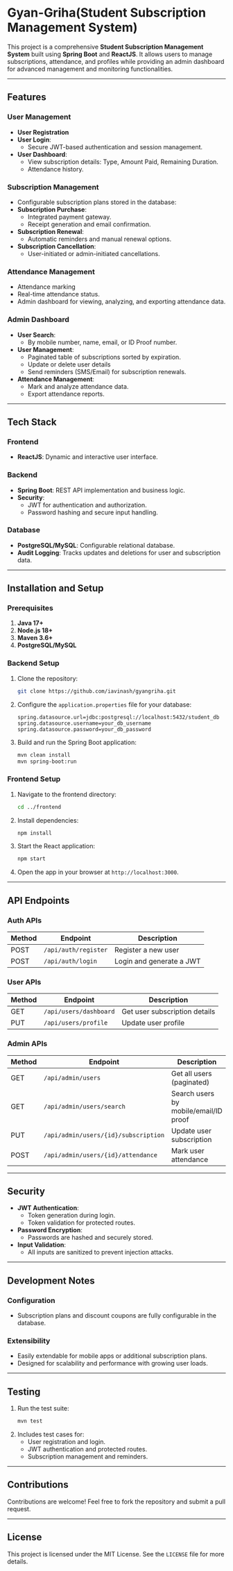 # **Gyan-Griha**(Student Subscription Management System)

This project is a comprehensive **Student Subscription Management System** built using **Spring Boot** and **ReactJS**. It allows users to manage subscriptions, attendance, and profiles while providing an admin dashboard for advanced management and monitoring functionalities.

---

## **Features**

### **User Management**
- **User Registration**
- **User Login**: 
  - Secure JWT-based authentication and session management.
- **User Dashboard**: 
  - View subscription details: Type, Amount Paid, Remaining Duration.
  - Attendance history.

### **Subscription Management**
- Configurable subscription plans stored in the database:
- **Subscription Purchase**:
  - Integrated payment gateway.
  - Receipt generation and email confirmation.
- **Subscription Renewal**:
  - Automatic reminders and manual renewal options.
- **Subscription Cancellation**:
  - User-initiated or admin-initiated cancellations.

### **Attendance Management**
- Attendance marking
- Real-time attendance status.
- Admin dashboard for viewing, analyzing, and exporting attendance data.

### **Admin Dashboard**
- **User Search**:
  - By mobile number, name, email, or ID Proof number.
- **User Management**:
  - Paginated table of subscriptions sorted by expiration.
  - Update or delete user details
  - Send reminders (SMS/Email) for subscription renewals.
- **Attendance Management**:
  - Mark and analyze attendance data.
  - Export attendance reports.

---

## **Tech Stack**

### **Frontend**
- **ReactJS**: Dynamic and interactive user interface.

### **Backend**
- **Spring Boot**: REST API implementation and business logic.
- **Security**: 
  - JWT for authentication and authorization.
  - Password hashing and secure input handling.

### **Database**
- **PostgreSQL/MySQL**: Configurable relational database.
- **Audit Logging**: Tracks updates and deletions for user and subscription data.

---

## **Installation and Setup**

### **Prerequisites**
1. **Java 17+**
2. **Node.js 18+**
3. **Maven 3.6+**
4. **PostgreSQL/MySQL**

### **Backend Setup**
1. Clone the repository:
   ```bash
   git clone https://github.com/iavinash/gyangriha.git
   ```
2. Configure the `application.properties` file for your database:
   ```properties
   spring.datasource.url=jdbc:postgresql://localhost:5432/student_db
   spring.datasource.username=your_db_username
   spring.datasource.password=your_db_password
   ```
3. Build and run the Spring Boot application:
   ```bash
   mvn clean install
   mvn spring-boot:run
   ```

### **Frontend Setup**
1. Navigate to the frontend directory:
   ```bash
   cd ../frontend
   ```
2. Install dependencies:
   ```bash
   npm install
   ```
3. Start the React application:
   ```bash
   npm start
   ```
4. Open the app in your browser at `http://localhost:3000`.

---

## **API Endpoints**

### **Auth APIs**
| Method | Endpoint             | Description               |
|--------|-----------------------|---------------------------|
| POST   | `/api/auth/register` | Register a new user       |
| POST   | `/api/auth/login`    | Login and generate a JWT  |

### **User APIs**
| Method | Endpoint                       | Description                    |
|--------|---------------------------------|--------------------------------|
| GET    | `/api/users/dashboard`         | Get user subscription details |
| PUT    | `/api/users/profile`           | Update user profile           |

### **Admin APIs**
| Method | Endpoint                             | Description                                   |
|--------|-------------------------------------|----------------------------------------------|
| GET    | `/api/admin/users`                  | Get all users (paginated)                   |
| GET    | `/api/admin/users/search`           | Search users by mobile/email/ID proof        |
| PUT    | `/api/admin/users/{id}/subscription`| Update user subscription                    |
| POST   | `/api/admin/users/{id}/attendance`  | Mark user attendance                        |

---

## **Security**
- **JWT Authentication**:
  - Token generation during login.
  - Token validation for protected routes.
- **Password Encryption**:
  - Passwords are hashed and securely stored.
- **Input Validation**:
  - All inputs are sanitized to prevent injection attacks.

---

## **Development Notes**
### **Configuration**
- Subscription plans and discount coupons are fully configurable in the database.

### **Extensibility**
- Easily extendable for mobile apps or additional subscription plans.
- Designed for scalability and performance with growing user loads.

---

## **Testing**

1. Run the test suite:
   ```bash
   mvn test
   ```
2. Includes test cases for:
   - User registration and login.
   - JWT authentication and protected routes.
   - Subscription management and reminders.

---

## **Contributions**
Contributions are welcome! Feel free to fork the repository and submit a pull request.

---

## **License**
This project is licensed under the MIT License. See the `LICENSE` file for more details.
